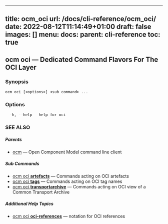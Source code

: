 
---
title: ocm_oci
url: /docs/cli-reference/ocm_oci/
date: 2022-08-12T11:14:49+01:00
draft: false
images: []
menu:
  docs:
    parent: cli-reference
toc: true
---
## ocm oci &mdash; Dedicated Command Flavors For The OCI Layer

### Synopsis

```
ocm oci [<options>] <sub command> ...
```

### Options

```
  -h, --help   help for oci
```

### SEE ALSO

##### Parents

* [ocm](ocm.md)	 &mdash; Open Component Model command line client


##### Sub Commands

* [ocm oci <b>artefacts</b>](ocm_oci_artefacts.md)	 &mdash; Commands acting on OCI artefacts
* [ocm oci <b>tags</b>](ocm_oci_tags.md)	 &mdash; Commands acting on OCI tag names
* [ocm oci <b>transportarchive</b>](ocm_oci_transportarchive.md)	 &mdash; Commands acting on OCI view of a Common Transport Archive



##### Additional Help Topics

* [ocm oci <b>oci-references</b>](ocm_oci_oci-references.md)	 &mdash; notation for OCI references

